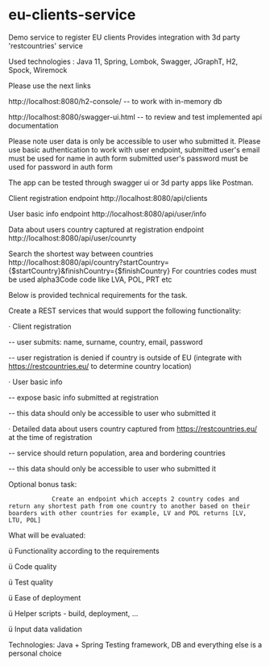 # eu-clients-service
Demo service to register EU clients
Provides integration with 3d party 'restcountries' service
    
Used technologies : Java 11, Spring, Lombok, Swagger, JGraphT, H2, Spock, Wiremock

Please use the next links

http://localhost:8080/h2-console/ -- to work with in-memory db

http://localhost:8080/swagger-ui.html -- to review and test implemented api documentation

Please note user data is only be accessible to user who submitted it. 
Please use basic authentication to work with user endpoint, 
submitted user's email must be used for name in auth form
submitted user's password must be used for password in auth form

The app can be tested through swagger ui or 3d party apps like Postman. 


Client registration endpoint
http://localhost:8080/api/clients

User basic info endpoint
http://localhost:8080/api/user/info

Data about users country captured at registration endpoint 
http://localhost:8080/api/user/counrty 

Search the shortest way between countries
http://localhost:8080/api/country?startCountry={$startCountry}&finishCountry={$finishCountry}
For countries codes must be used alpha3Code code like LVA, POL, PRT etc


Below is provided technical requirements for the task.

Create a REST services that would support the following functionality:

·         Client registration

--   user submits: name, surname, country, email, password

--   user registration is denied if country is outside of EU (integrate with https://restcountries.eu/ to determine country location)

·         User basic info

--   expose basic info submitted at registration

--   this data should only be accessible to user who submitted it

·         Detailed data about users country captured from https://restcountries.eu/ at the time of registration

--   service should return population, area and bordering countries

--   this data should only be accessible to user who submitted it

 

Optional bonus task:

                Create an endpoint which accepts 2 country codes and return any shortest path from one country to another based on their boarders with other countries for example, LV and POL returns [LV, LTU, POL]

 

What will be evaluated:

ü  Functionality according to the requirements

ü  Code quality

ü  Test quality

ü  Ease of deployment

ü  Helper scripts - build, deployment, ...

ü  Input data validation

Technologies:
Java + Spring
Testing framework, DB and everything else is a personal choice